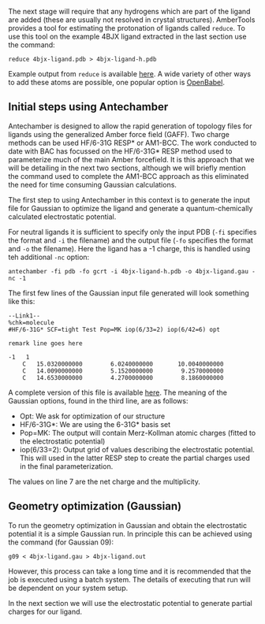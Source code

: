 
The next stage will require that any hydrogens which are part of the ligand are added (these are usually not resolved in crystal structures).
AmberTools provides a tool for estimating the protonation of ligands called `reduce`.
To use this tool on the example 4BJX ligand extracted in the last section use the command:

```
reduce 4bjx-ligand.pdb > 4bjx-ligand-h.pdb
```

Example output from `reduce` is available [here](examples/4bjx-ligand-h.pdb).
A wide variety of other ways to add these atoms are possible, one popular option is [OpenBabel](http://openbabel.org/).

## Initial steps using Antechamber

Antechamber is designed to allow the rapid generation of topology files for ligands using the generalized Amber force field (GAFF).
Two charge methods can be used HF/6-31G RESP\* or AM1-BCC.
The work conducted to date with BAC has focussed on the HF/6-31G\* RESP method used to parameterize much of the main Amber forcefield.
It is this approach that we will be detailing in the next two sections, although we will briefly mention the command used to complete the AM1-BCC approach as this eliminated the need for time consuming Gaussian calculations.

The first step to using Antechamber in this context is to generate the input file for Gaussian to optimize the ligand and generate a quantum-chemically calculated electrostatic potential.

For neutral ligands it is sufficient to specify only the input PDB (`-fi` specifies the format and `-i` the filename) and the output file (`-fo` specifies the format and `-o` the filename). Here the ligand has a -1 charge, this is handled using teh additional `-nc` option:

```
antechamber -fi pdb -fo gcrt -i 4bjx-ligand-h.pdb -o 4bjx-ligand.gau -nc -1
```

The first few lines of the Gaussian input file generated will look something like this:

```
--Link1--
%chk=molecule
#HF/6-31G* SCF=tight Test Pop=MK iop(6/33=2) iop(6/42=6) opt

remark line goes here

-1   1
    C   15.0320000000        6.0240000000       10.0040000000     
    C   14.0090000000        5.1520000000        9.2570000000     
    C   14.6530000000        4.2700000000        8.1860000000
```

A complete version of this file is available [here](examples/4bjx-ligand.gau).
The meaning of the Gaussian options, found in the third line, are as follows:

* Opt: We ask for optimization of our structure
* HF/6-31G\*: We are using the 6-31G\* basis set
* Pop=MK: The output will contain Merz-Kollman atomic charges (fitted to the electrostatic potential)
* iop(6/33=2): Output grid of values describing the electrostatic potential.
This will used in the latter RESP step to create the partial charges used in the final parameterization.

The values on line 7 are the net charge and the multiplicity.

## Geometry optimization (Gaussian)

To run the geometry optimization in Gaussian and obtain the electrostatic potential it is a simple Gaussian run.
In principle this can be achieved using the command (for Gaussian 09):

```
g09 < 4bjx-ligand.gau > 4bjx-ligand.out
```

However, this process can take a long time and it is recommended that the job is executed using a batch system. The details of executing that run will be dependent on your system setup.

In the next section we will use the electrostatic potential to generate partial charges for our ligand.
